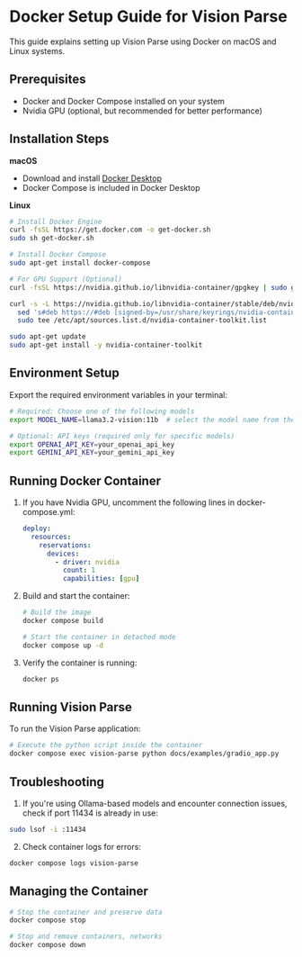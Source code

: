 # Docker Setup Guide for Vision Parse

This guide explains setting up Vision Parse using Docker on macOS and Linux systems.

## Prerequisites

- Docker and Docker Compose installed on your system
- Nvidia GPU (optional, but recommended for better performance)

## Installation Steps

**macOS**
- Download and install [Docker Desktop](https://hub.docker.com/editions/community/docker-ce-desktop-mac)
- Docker Compose is included in Docker Desktop

**Linux**
```bash
# Install Docker Engine
curl -fsSL https://get.docker.com -o get-docker.sh
sudo sh get-docker.sh

# Install Docker Compose
sudo apt-get install docker-compose

# For GPU Support (Optional)
curl -fsSL https://nvidia.github.io/libnvidia-container/gpgkey | sudo gpg --dearmor -o /usr/share/keyrings/nvidia-container-toolkit-keyring.gpg

curl -s -L https://nvidia.github.io/libnvidia-container/stable/deb/nvidia-container-toolkit.list | \
  sed 's#deb https://#deb [signed-by=/usr/share/keyrings/nvidia-container-toolkit-keyring.gpg] https://#g' | \
  sudo tee /etc/apt/sources.list.d/nvidia-container-toolkit.list

sudo apt-get update
sudo apt-get install -y nvidia-container-toolkit
```

## Environment Setup

Export the required environment variables in your terminal:
```bash
# Required: Choose one of the following models
export MODEL_NAME=llama3.2-vision:11b  # select the model name from the list of supported models

# Optional: API keys (required only for specific models)
export OPENAI_API_KEY=your_openai_api_key
export GEMINI_API_KEY=your_gemini_api_key
```

## Running Docker Container

1. If you have Nvidia GPU, uncomment the following lines in docker-compose.yml:
   ```yaml
   deploy:
     resources:
       reservations:
         devices:
           - driver: nvidia
             count: 1
             capabilities: [gpu]
   ```

2. Build and start the container:
   ```bash
   # Build the image
   docker compose build

   # Start the container in detached mode
   docker compose up -d
   ```
3. Verify the container is running:
   ```bash
   docker ps
   ```

## Running Vision Parse

To run the Vision Parse application:

```bash
# Execute the python script inside the container
docker compose exec vision-parse python docs/examples/gradio_app.py
```

## Troubleshooting

1. If you're using Ollama-based models and encounter connection issues, check if port 11434 is already in use:
```bash
sudo lsof -i :11434
```

2. Check container logs for errors:
```bash
docker compose logs vision-parse
```

## Managing the Container

```bash
# Stop the container and preserve data
docker compose stop

# Stop and remove containers, networks
docker compose down
